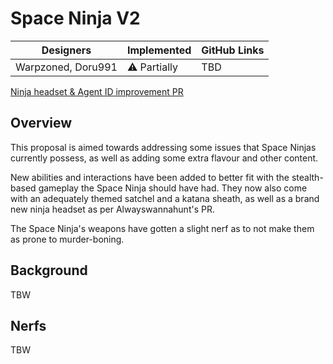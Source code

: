 # Space Ninja V2

| Designers | Implemented | GitHub Links |
|---|---|---|
| Warpzoned, Doru991 | :warning: Partially | TBD |

[Ninja headset & Agent ID improvement PR](https://github.com/space-wizards/space-station-14/pull/32841) 

## Overview

This proposal is aimed towards addressing some issues that Space Ninjas currently possess, as well as adding some extra flavour and other content.</p>
<p>New abilities and interactions have been added to better fit with the stealth-based gameplay the Space Ninja should have had. They now also come with an adequately themed satchel and a katana sheath, as well as a brand new ninja headset as per Alwayswannahunt's PR.</p>
<p>The Space Ninja's weapons have gotten a slight nerf as to not make them as prone to murder-boning.

## Background

TBW

## Nerfs

TBW

